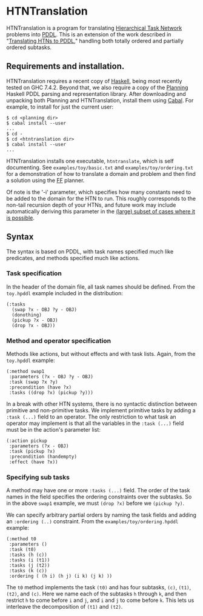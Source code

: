 # HTNTranslation

HTNTranslation is a program for translating [Hierarchical Task Network](http://www.aaai.org/Papers/AAAI/1994/AAAI94-173.pdf) problems into [PDDL](http://www.jair.org/media/1129/live-1129-2132-jair.pdf).  This is an extension of the work described in "[Translating HTNs to PDDL](http://www.umiacs.umd.edu/publications/translating-htns-pddl-small-amount-domain-knowledge-can-go-long-way)," handling both totally ordered and partially ordered subtasks.

## Requirements and installation.
HTNTranslation requires a recent copy of [Haskell](http://hackage.haskell.org/platform/), being most recently tested on GHC 7.4.2.  Beyond that, we also require a copy of the [Planning](http://github.com/ronwalf/Planning) Haskell PDDL parsing and representation library. After downloading and unpacking both Planning and HTNTranslation, install them using [Cabal](http://www.haskell.org/cabal/).  For example, to install for just the current user:

    $ cd <planning dir>
    $ cabal install --user
    ...
    $ cd -
    $ cd <htntranslation dir>
    $ cabal install --user
    ...

HTNTranslation installs one executable, `htntranslate`, which is self documenting.  See `examples/toy/basic.txt` and `examples/toy/ordering.txt` for a demonstration of how to translate a domain and problem and then find a solution using the [FF](http://fai.cs.uni-saarland.de/hoffmann/ff.html) planner.  

Of note is the '-i' parameter, which specifies how many constants need to be added to the domain for the HTN to run.  This roughly corresponds to the non-tail recursion depth of your HTNs, and future work may include automatically deriving this parameter in the [(large) subset of cases where it is possible](http://www.aaai.org/ocs/index.php/SOCS/SOCS12/paper/view/5378/5170).
    

## Syntax
The syntax is based on PDDL, with task names specified much like predicates, and methods specified much like actions.  

### Task specification
In the header of the domain file, all task names should be defined.  From the `toy.hpddl` example included in the distribution:

    (:tasks
      (swap ?x - OBJ ?y - OBJ)
      (donothing)
      (pickup ?x - OBJ)
      (drop ?x - OBJ))

### Method and operator  specification
Methods like actions, but without effects and with task lists.  Again, from the `toy.hpddl` example:

    (:method swap1
     :parameters (?x - OBJ ?y - OBJ)
     :task (swap ?x ?y)
     :precondition (have ?x)
     :tasks ((drop ?x) (pickup ?y)))

In a break with other HTN systems, there is no syntactic distinction between primitive and non-primitive tasks. We implement primitive tasks by adding a `:task (...)` field to an operator.  The only restriction to what task an operator may implement is that all the variables in the `:task (...)` field must be in the action's parameter list:

    (:action pickup
     :parameters (?x - OBJ)
     :task (pickup ?x)
     :precondition (handempty)
     :effect (have ?x))

### Specifying sub tasks
A method may have one or more `:tasks (...)` field.  The order of the task names in the field specifies the ordering constraints over the subtasks.  So in the above `swap1` example, we must `(drop ?x)` before we `(pickup ?y)`.

We can specify arbitrary partial orders by naming the task fields and adding an `:ordering (..)` constraint.  From the `examples/toy/ordering.hpddl` example:

    (:method t0
     :parameters ()
     :task (t0)
     :tasks (h (c))
     :tasks (i (t1))
     :tasks (j (t2))
     :tasks (k (c))
     :ordering ( (h i) (h j) (i k) (j k) ))

The `t0` method implements the task `(t0)` and has four subtasks, `(c)`, `(t1)`, `(t2)`, and `(c)`.  Here we name each of the subtasks `h` through `k`, and then restrict `h` to come before `i` and `j`, and `i` and `j` to come before `k`.  This lets us interleave the decomposition of `(t1)` and `(t2)`.
